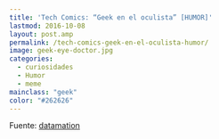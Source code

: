 ```yaml
---
title: 'Tech Comics: “Geek en el oculista” [HUMOR]'
lastmod: 2016-10-08
layout: post.amp
permalink: /tech-comics-geek-en-el-oculista-humor/
image: geek-eye-doctor.jpg
categories:
  - curiosidades
  - Humor
  - meme
mainclass: "geek"
color: "#262626"
---
```


<figure>
    <amp-img on="tap:lightbox1" role="button" tabindex="0" layout="responsive" src="/img/geek-eye-doctor.jpg" alt="{{ title }}" title="{{ title }}" width="400" height="452"></amp-img>
</figure>

<!--more-->

<figure>
    <amp-img on="tap:lightbox1" role="button" tabindex="0" layout="responsive" src="/img/ultrabook.jpg" alt="{{ title }}" title="{{ title }}" width="400" height="588"></amp-img>
</figure>

Fuente: <a target="_blank" href="http://www.datamation.com/news/tech-comics-geek-at-the-eye-doctor-1.html">datamation</a>
